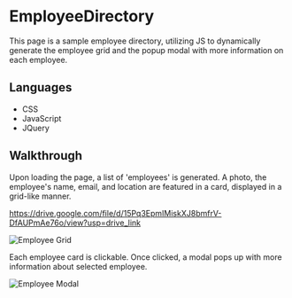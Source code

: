# EmployeeDirectory
This page is a sample employee directory, utilizing JS to dynamically generate the employee grid and the popup modal with more information on each employee.

## Languages
- CSS
- JavaScript
- JQuery

## Walkthrough
Upon loading the page, a list of 'employees' is generated. A photo, the employee's name, email, and location are featured in a card, displayed in a grid-like manner. 

https://drive.google.com/file/d/15Pq3EpmIMiskXJ8bmfrV-DfAUPmAe76o/view?usp=drive_link

![Employee Grid](https://drive.google.com/uc?id=15Pq3EpmIMiskXJ8bmfrV-DfAUPmAe76o&sz=w600)


Each employee card is clickable. Once clicked, a modal pops up with more information about selected employee.

![Employee Modal](https://drive.google.com/uc?id=1kcq0J5LRRcaEEOCP8AiSp67BKVXtlvGa&sz=600)



